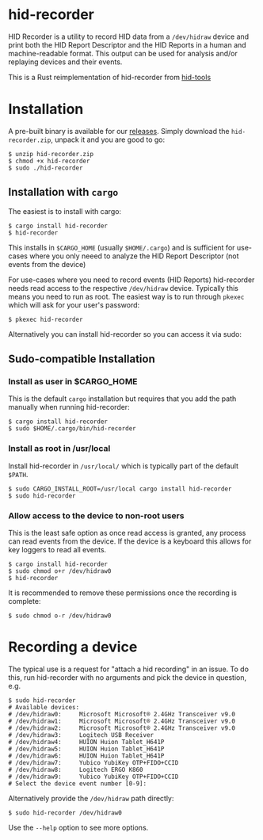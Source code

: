 # hid-recorder

HID Recorder is a utility to record HID data from a `/dev/hidraw` device and print both
the HID Report Descriptor and the HID Reports in a human and machine-readable format.
This output can be used for analysis and/or replaying devices and their events.

This is a Rust reimplementation of hid-recorder from
[hid-tools](https://gitlab.freedesktop.org/libevdev/hid-tools/)

# Installation

A pre-built binary is available for our
[releases](https://github.com/hidutils/hid-recorder/releases). Simply download the
`hid-recorder.zip`, unpack it and you are good to go:
```
$ unzip hid-recorder.zip
$ chmod +x hid-recorder
$ sudo ./hid-recorder
```

## Installation with `cargo`

The easiest is to install with cargo:

```
$ cargo install hid-recorder
$ hid-recorder
```

This installs in `$CARGO_HOME` (usually `$HOME/.cargo`) and is sufficient for
use-cases where you only neeed to analyze the HID Report Descriptor (not
events from the device)

For use-cases where you need to record events (HID Reports) hid-recorder
needs read access to the respective `/dev/hidraw` device. Typically this
means you need to run as root. The easiest way is to run through `pkexec`
which will ask for your user's password:

```
$ pkexec hid-recorder
```

Alternatively you can install hid-recorder so you can access it via
sudo:

## Sudo-compatible Installation

### Install as user in $CARGO_HOME

This is the default `cargo` installation but requires that you add the
path manually when running hid-recorder:

```
$ cargo install hid-recorder
$ sudo $HOME/.cargo/bin/hid-recorder
```

### Install as root in /usr/local

Install hid-recorder in `/usr/local/` which is typically part of the
default `$PATH`.

```
$ sudo CARGO_INSTALL_ROOT=/usr/local cargo install hid-recorder
$ sudo hid-recorder
```

### Allow access to the device to non-root users

This is the least safe option as once read access is granted, any
process can read events from the device. If the device is a keyboard
this allows for key loggers to read all events.

```
$ cargo install hid-recorder
$ sudo chmod o+r /dev/hidraw0
$ hid-recorder
```
It is recommended to remove these permissions once the recording is
complete:

```
$ sudo chmod o-r /dev/hidraw0
```

# Recording a device

The typical use is a request for "attach a hid recording" in an issue.
To do this, run hid-recorder with no arguments and pick the device
in question, e.g.

```
$ sudo hid-recorder
# Available devices:
# /dev/hidraw0:     Microsoft Microsoft® 2.4GHz Transceiver v9.0
# /dev/hidraw1:     Microsoft Microsoft® 2.4GHz Transceiver v9.0
# /dev/hidraw2:     Microsoft Microsoft® 2.4GHz Transceiver v9.0
# /dev/hidraw3:     Logitech USB Receiver
# /dev/hidraw4:     HUION Huion Tablet_H641P
# /dev/hidraw5:     HUION Huion Tablet_H641P
# /dev/hidraw6:     HUION Huion Tablet_H641P
# /dev/hidraw7:     Yubico YubiKey OTP+FIDO+CCID
# /dev/hidraw8:     Logitech ERGO K860
# /dev/hidraw9:     Yubico YubiKey OTP+FIDO+CCID
# Select the device event number [0-9]:
```

Alternatively provide the `/dev/hidraw` path directly:
```
$ sudo hid-recorder /dev/hidraw0
```

Use the `--help` option to see more options.
